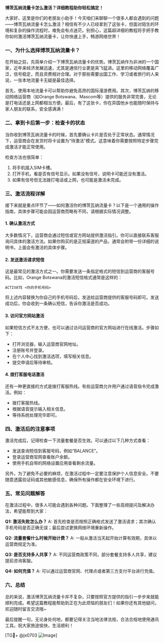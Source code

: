 **博茨瓦纳流量卡怎么激活？详细教程助你轻松搞定！**

大家好，这里是你们的老朋友小助手！今天咱们来聊聊一个很多人都会遇到的问题——博茨瓦纳流量卡怎么激活？相信有不少人已经拿到了这张卡，但面对陌生的环境和复杂的操作流程时，难免会有点迷茫。别担心，这篇超详细的教程将手把手教你如何激活博茨瓦纳流量卡，让你快速上手，畅游网络世界！

### **一、为什么选择博茨瓦纳流量卡？**
在开始之前，先简单介绍一下博茨瓦纳流量卡的优势。博茨瓦纳作为非洲的一个国家，近年来经济发展迅速，尤其是通信行业更是突飞猛进。这里的移动网络覆盖广泛，信号稳定，而且资费相对合理。对于那些需要出国工作、学习或者旅行的人来说，一张本地流量卡无疑是最佳选择。

首先，使用本地流量卡可以帮助你避免高昂的国际漫游费用。其次，博茨瓦纳的移动网络运营商（如Orange Botswana、Mascom等）提供的服务非常完善，无论是打电话还是上网都相当方便。最后，有了这张卡，你在异国他乡也能随时保持与家人朋友的联系，安全感满满！

### **二、拿到卡后第一步：检查卡的状态**
当你收到博茨瓦纳流量卡的时候，首先要确认卡片是否处于正常状态。通常情况下，运营商会在发货时将卡设置为“待激活”模式。这意味着你需要按照特定步骤完成激活才能正常使用。

检查方法也很简单：
1. 将手机插入SIM卡槽。
2. 打开手机，看是否有信号显示。如果没有信号，说明卡可能还没有激活。
3. 如果有信号但无法拨打电话或上网，也可能是激活未完成。

### **三、激活流程详解**
接下来就是重点环节了——如何激活你的博茨瓦纳流量卡？以下是一个通用的操作指南，具体步骤可能会因运营商而略有不同，请根据实际情况调整。

#### **1. 确认激活方式**
大多数情况下，运营商会通过短信或官方网站提供激活指引。你可以直接联系客服询问具体的激活方法。如果你购买的是正规渠道的产品，通常会附带一份详细的说明书，上面会有激活的具体步骤。

#### **2. 发送激活请求短信**
这是最常见的激活方式之一。你需要发送一条指定格式的短信到运营商的客服号码。比如，Orange Botswana的激活短信格式通常是这样的：

```
ACTIVATE <你的手机号码>
```

将上述内容替换为你自己的手机号码后，发送给运营商提供的客服号码即可。发送成功后，你会收到一条确认短信，告诉你激活是否成功。

#### **3. 访问官方网站激活**
如果短信方式不太方便，也可以通过访问运营商的官方网站进行在线激活。步骤如下：
- 打开浏览器，输入运营商官网地址。
- 注册账号并登录。
- 在个人中心找到激活选项，填写相关信息。
- 提交申请后等待审核。

#### **4. 拨打客服电话激活**
还有一种更直接的方式是拨打客服热线。有些运营商允许用户通过语音指令完成激活。例如：
- 拨打客服热线。
- 根据语音提示输入相关信息。
- 等待系统处理完毕即可。

### **四、激活后的注意事项**
激活完成后，记得检查一下流量套餐是否生效。可以通过以下几种方式查看：
- 发送查询短信到客服号码，例如“BALANCE”。
- 登录运营商官网查看账户余额。
- 使用手机自带的网络设置应用查看剩余流量。

另外，为了避免不必要的麻烦，在激活过程中一定要注意保护个人信息安全。不要随意透露验证码或其他敏感信息，确保所有操作都在安全环境下进行。

### **五、常见问题解答**
在激活过程中，很多人可能会遇到各种问题。下面整理了一些高频提问及解决办法，希望能帮到大家：

**Q1: 激活失败怎么办？**
A: 首先检查是否按照正确格式发送了激活请求；其次确认手机号码是否正确无误；最后尝试更换网络环境重新操作。

**Q2: 流量套餐什么时候开始计费？**
A: 一般从激活当天起开始计算有效期，具体以运营商规定为准。

**Q3: 是否支持多人共享？**
A: 不同运营商政策不同，部分套餐支持多人共享，建议提前咨询客服。

**Q4: 如何充值？**
A: 可以通过运营商官网、代理点或者第三方支付平台进行充值。

### **六、总结**
总的来说，激活博茨瓦纳流量卡并不复杂，只要按照官方提供的指引一步步来就能顺利完成。希望这篇教程能帮助到正在为此烦恼的朋友们！如果你还有其他疑问，欢迎随时留言交流哦~

最后提醒一句，无论身处何地，都要记得关注当地法律法规，合法合规地使用通讯工具。祝大家旅途愉快，生活顺利！

[TG💪+ @jx0703 ![Image](https://github.com/user-attachments/assets/dbca1d08-cadb-493c-b0ec-ad6f7a83f270)]